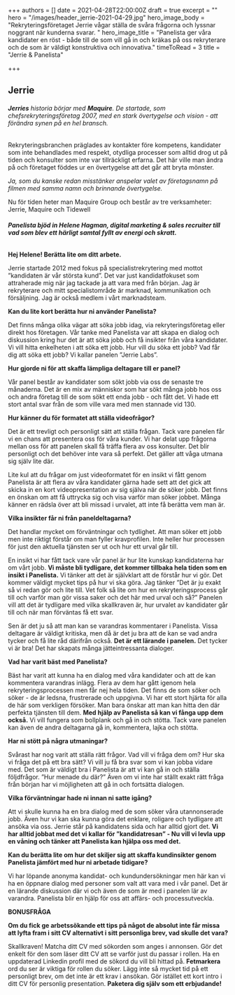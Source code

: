 +++
authors = []
date = 2021-04-28T22:00:00Z
draft = true
excerpt = ""
hero = "/images/header_jerrie-2021-04-29.jpg"
hero_image_body = "Rekryteringsföretaget Jerrie vågar ställa de svåra frågorna och lyssnar noggrant när kunderna svarar. "
hero_image_title = "Panelista ger våra kandidater en röst - både till de som vill gå in och kräkas på oss rekryterare och de som är väldigt konstruktiva och innovativa."
timeToRead = 3
title = "Jerrie & Panelista"

+++
## **Jerrie**

###### **Jerries** historia börjar med **Maquire**. De startade, som chefsrekryteringsföretag 2007, med en stark övertygelse och vision - att förändra synen på en hel bransch.

Rekryteringsbranchen präglades av kontakter före kompetens, kandidater som inte behandlades med respekt, otydliga processer som alltid drog ut på tiden och konsulter som inte var tillräckligt erfarna. Det här ville man ändra på och företaget föddes ur en övertygelse att det går att bryta mönster.

  
_Ja, som du kanske redan misstänker anspelar valet av företagsnamn på filmen med samma namn och brinnande övertygelse._

  
Nu för tiden heter man Maquire Group och består av tre verksamheter: Jerrie, Maquire och Tidewell

###### **Panelista bjöd in Helene Hagman, _digital marketing & sales recruiter_ till vad som blev ett härligt samtal fyllt av energi och skratt.**

**Hej Helene! Berätta lite om ditt arbete.**

Jerrie startade 2012 med fokus på specialistrekrytering med mottot ”kandidaten är vår största kund”. Det var just kandidatfokuset som attraherade mig när jag tackade ja att vara med från början. Jag är rekryterare och mitt specialistområde är marknad, kommunikation och försäljning. Jag är också medlem i vårt marknadsteam.

**Kan du lite kort berätta hur ni använder Panelista?**

Det finns många olika vägar att söka jobb idag, via rekryteringsföretag eller direkt hos företagen. Vår tanke med Panelista var att skapa en dialog och diskussion kring hur det är att söka jobb och få insikter från våra kandidater. Vi vill hitta enkelheten i att söka ett jobb. Hur vill du söka ett jobb? Vad får dig att söka ett jobb? Vi kallar panelen ”Jerrie Labs”.

**Hur gjorde ni för att skaffa lämpliga deltagare till er panel?**

Vår panel består av kandidater som sökt jobb via oss de senaste tre månaderna. Det är en mix av människor som har sökt många jobb hos oss och andra företag till de som sökt ett enda jobb - och fått det. Vi hade ett stort antal svar från de som ville vara med men stannade vid 130.

**Hur känner du för formatet att ställa videofrågor?**

Det är ett trevligt och personligt sätt att ställa frågan. Tack vare panelen får vi en chans att presentera oss för våra kunder. Vi har delat upp frågorna mellan oss för att panelen skall få träffa flera av oss konsulter. Det blir personligt och det behöver inte vara så perfekt. Det gäller att våga utmana sig själv lite där.

Lite kul att du frågar om just videoformatet för en insikt vi fått genom Panelista är att flera av våra kandidater gärna hade sett att det gick att skicka in en kort videopresentation av sig själva när de söker jobb. Det finns en önskan om att få uttrycka sig och visa varför man söker jobbet. Många känner en rädsla över att bli missad i urvalet, att inte få berätta vem man är.

**Vilka insikter får ni från paneldeltagarna?**

Det handlar mycket om förväntningar och tydlighet. Att man söker ett jobb men inte riktigt förstår om man fyller kravprofilen. Inte heller hur processen för just den aktuella tjänsten ser ut och hur ett urval går till.

En insikt vi har fått tack vare vår panel är hur lite kunskap kandidaterna har om vårt jobb. **Vi måste bli tydligare, det kommer tillbaka hela tiden som en insikt i Panelista.** Vi tänker att det är självklart att de förstår hur vi gör. Det kommer väldigt mycket tips på hur vi ska göra. Jag tänker ”Det är ju exakt så vi redan gör och lite till. Vet folk så lite om hur en rekryteringsprocess går till och varför man gör vissa saker och det här med urval och så?” Panelen vill att det är tydligare med vilka skallkraven är, hur urvalet av kandidater går till och när man förväntas få ett svar.

Sen är det ju så att man kan se varandras kommentarer i Panelista. Vissa deltagare är väldigt kritiska, men då är det ju bra att de kan se vad andra tycker och få lite råd därifrån också. **Det är ett lärande i panelen.** Det tycker vi är bra! Det har skapats många jätteintressanta dialoger.

**Vad har varit bäst med Panelista?**

Bäst har varit att kunna ha en dialog med våra kandidater och att de kan kommentera varandras inlägg. Flera av dem har gått igenom hela rekryteringsprocessen men får nej hela tiden. Det finns de som söker och söker - de är ledsna, frustrerade och uppgivna. Vi har ett stort hjärta för alla de här som verkligen försöker. Man bara önskar att man kan hitta den där perfekta tjänsten till dem. **Med hjälp av Panelista så kan vi fånga upp dem också.** Vi vill fungera som bollplank och gå in och stötta. Tack vare panelen kan även de andra deltagarna gå in, kommentera, lajka och stötta.

**Har ni stött på några utmaningar?**

Svårast har nog varit att ställa rätt frågor. Vad vill vi fråga dem om? Hur ska vi fråga det på ett bra sätt? Vi vill ju få bra svar som vi kan jobba vidare med. Det som är väldigt bra i Panelista är att vi kan gå in och ställa följdfrågor. ”Hur menade du där?” Även om vi inte har ställt exakt rätt fråga från början har vi möjligheten att gå in och fortsätta dialogen.

**Vilka förväntningar hade ni innan ni satte igång?**

Att vi skulle kunna ha en bra dialog med de som söker våra utannonserade jobb. Även hur vi kan ska kunna göra det enklare, roligare och tydligare att ansöka via oss. Jerrie står på kandidatens sida och har alltid gjort det. **Vi har alltid jobbat med det vi kallar för ”kandidatresan” - Nu vill vi levla upp en våning och tänker att Panelista kan hjälpa oss med det.**

**Kan du berätta lite om hur det skiljer sig att skaffa kundinsikter genom Panelista jämfört med hur ni arbetade tidigare?**

Vi har löpande anonyma kandidat- och kundundersökningar men här kan vi ha en öppnare dialog med personer som valt att vara med i vår panel. Det är en lärande diskussion där vi och även de som är med i panelen lär av varandra. Panelista blir en hjälp för oss att affärs- och processutveckla.

**BONUSFRÅGA**

**Om du fick ge arbetssökande ett tips på något de absolut inte får missa att lyfta fram i sitt CV alternativt i sitt personliga brev, vad skulle det vara?**

Skallkraven! Matcha ditt CV med sökorden som anges i annonsen. Gör det enkelt för den som läser ditt CV att se varför just du passar i rollen. Ha en uppdaterad Linkedin profil med de sökord du vill bli hittad på. **Fetmarkera** ord du ser är viktiga för rollen du söker. Lägg inte så mycket tid på ett personligt brev, om det inte är ett krav i ansökan. Gör istället ett kort intro i ditt CV för personlig presentation. **Paketera dig själv som ett erbjudande!**